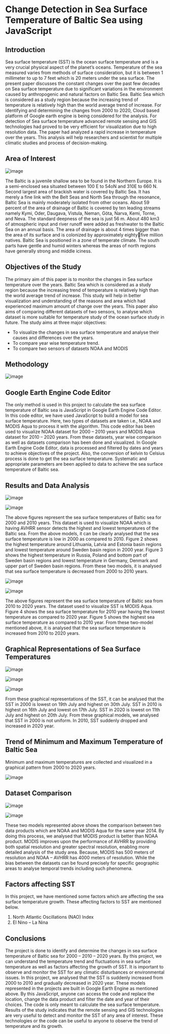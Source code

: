 # Change Detection in Sea Surface Temperature of Baltic Sea using JavaScript

## Introduction
Sea surface temperature (SST) is the ocean surface temperature and is a very crucial physical aspect of the planet’s oceans. Temperature of the sea measured varies from methods of surface consideration, but it is between 1 millimeter to up to 7 feet which is 20 meters under the sea surface. The present paper discusses the constant changes over the past few decades on Sea surface temperature due to significant variations in the environment caused by anthropogenic and natural factors on Baltic Sea. Baltic Sea which is considered as a study region because the increasing trend of temperature is relatively high than the world average trend of increase. For identifying and determining the changes from 2000 to 2020, Cloud based platform of Google earth engine is being considered for the analysis. For detection of Sea surface temperature advanced remote sensing and GIS technologies had proved to be very efficient for visualization due to high resolution data. The paper had analyzed a rapid increase in temperature over the years. This analysis will help researchers and scientist for multiple climatic studies and process of decision-making.

## Area of Interest

![image](https://github.com/vaishnaviadhav/Change-Detection-in-SeaSurfaceTemperature-of-BalticSea-using-JavaScript/assets/71253152/12120cbd-ce5b-4566-92d5-4ee9d880952a)

The Baltic is a juvenile shallow sea to be found in the Northern Europe. It is a semi-enclosed sea situated between 100 E to 54oN and 310E to 660 N. Second largest area of brackish water is covered by Baltic Sea. It has merely a fine link with the Belt Seas and North Sea through the resonance, Baltic Sea is mainly moderately isolated from other oceans. About 59 percent of the area of drainage of Baltic is covered by ten leading streams namely Kymi, Oder, Daugava, Vistula, Neman, Göta, Narva, Kemi, Torne, and Neva. 
The standard deepness of the sea is just 56 m. About 480 km3 of atmospheric input and river runoff were added as freshwater to the Baltic Sea on an annual basis. The area of drainage is about 4 times bigger than the area of its surface and is colonized by approximately eightyfive million natives. Baltic Sea is positioned in a zone of temperate climate. The south parts have gentle and humid winters whereas the areas of north regions have generally strong and middle iciness.

## Objectives of the Study

The primary aim of this paper is to monitor the changes in Sea surface temperature over the years. Baltic Sea which is considered as a study region because the increasing trend of temperature is relatively high than the world average trend of increase. This study will help in better visualization and understanding of the reasons and area which had experienced maximum amount of change over the years. This paper also aims of comparing different datasets of two sensors, to analyse which dataset is more suitable for temperature study of the ocean surface study in future. The study aims at three major objectives:
- To visualize the changes in sea surface temperature and analyse their causes and differences over the years.
- To compare year wise temperature trend.
- To compare two sensors of datasets NOAA and MODIS

## Methodology

![image](https://github.com/vaishnaviadhav/Change-Detection-in-SeaSurfaceTemperature-of-BalticSea-using-JavaScript/assets/71253152/65adbc30-9908-4de8-b056-d32e91159e5c)

## Google Earth Engine Code Editor

The only method is used in this project to calculate the sea surface temperature of Baltic sea is JavaScript in Google Earth Engine Code Editor. In this code editor, we have used JavaScript to build a model for sea surface temperature. Here, two types of datasets are taken i.e., NOAA and MODIS Aqua to process it with the algorithm. This code editor has been used to visualize NOAA dataset for 2000 – 2010 years and MODIS Aqua dataset for 2010 – 2020 years. From these datasets, year wise comparison as well as datasets comparison has been done and visualized.
In Google Earth Engine Code Editor, data is processed and filtered by dates and years to achieve objectives of the project. Also, the conversion of kelvin to Celsius process is done to get the sea surface temperature. Systematic and appropriate parameters are been applied to data to achieve the sea surface temperature of Baltic sea.

## Results and Data Analysis

![image](https://github.com/vaishnaviadhav/Change-Detection-in-SeaSurfaceTemperature-of-BalticSea-using-JavaScript/assets/71253152/5b2d4ee4-8db8-4f8a-9ff7-7952831aeee4)

![image](https://github.com/vaishnaviadhav/Change-Detection-in-SeaSurfaceTemperature-of-BalticSea-using-JavaScript/assets/71253152/dcda08fa-1560-4f31-87ce-ba36bc93696b)

The above figures represent the sea surface temperatures of Baltic sea for 2000 and 2010 years. This dataset is used to visualize NOAA which is having AVHRR sensor detects the highest and lowest temperatures of the Baltic sea. From the above models, it can be clearly analysed that the sea surface temperature is low in 2000 as compared to 2010. Figure 2 shows the highest temperature around Lithuania, Latvia and Estonia basin regions and lowest temperature around Sweden basin region in 2000 year. Figure 3 shows the highest temperature in Russia, Poland and bottom part of Sweden basin regions and lowest temperature in Germany, Denmark and upper part of Sweden basin regions. From these two models, it is analysed that sea surface temperature is decreased from 2000 to 2010 years.

![image](https://github.com/vaishnaviadhav/Change-Detection-in-SeaSurfaceTemperature-of-BalticSea-using-JavaScript/assets/71253152/051b7227-82f3-42af-9501-502f14cb39a7)

![image](https://github.com/vaishnaviadhav/Change-Detection-in-SeaSurfaceTemperature-of-BalticSea-using-JavaScript/assets/71253152/bbc31a71-6617-4d36-a497-652378b7df1a)

The above figures represent the sea surface temperature of Baltic sea from 2010 to 2020 years. The dataset used to visualize SST is MODIS Aqua. Figure 4 shows the sea surface temperature for 2010 year having the lowest temperature as compared to 2020 year. Figure 5 shows the highest sea surface temperature as compared to 2010 year. From these two-model mentioned above, it is analysed that the sea surface temperature is increased from 2010 to 2020 years.

## Graphical Representations of Sea Surface Temperatures

![image](https://github.com/vaishnaviadhav/Change-Detection-in-SeaSurfaceTemperature-of-BalticSea-using-JavaScript/assets/71253152/fa4d3b4c-b778-4e79-93dc-8ec70809a90f)

![image](https://github.com/vaishnaviadhav/Change-Detection-in-SeaSurfaceTemperature-of-BalticSea-using-JavaScript/assets/71253152/cddd5b77-f09c-41ca-b186-4c93a2b6311c)

![image](https://github.com/vaishnaviadhav/Change-Detection-in-SeaSurfaceTemperature-of-BalticSea-using-JavaScript/assets/71253152/73983076-97b3-4cf3-bc42-1783bff6a221)

From these graphical representations of the SST, it can be analysed that the SST in 2000 is lowest on 19th July and highest on 30th July. SST in 2010 is highest on 16th July and lowest on 17th July. SST in 2020 is lowest on 11th July and highest on 20th July. From these graphical models, we analysed that SST in 2000 is not uniform. In 2010, SST suddenly dropped and increased in 2020 year.

## Trend of Minimum and Maximum Temperature of Baltic Sea

Minimum and maximum temperatures are collected and visualized in a graphical pattern from 2000 to 2020 years.

![image](https://github.com/vaishnaviadhav/Change-Detection-in-SeaSurfaceTemperature-of-BalticSea-using-JavaScript/assets/71253152/3f48cc40-f61f-43ee-ae05-3d2428299b3e)

## Dataset Comparison

![image](https://github.com/vaishnaviadhav/Change-Detection-in-SeaSurfaceTemperature-of-BalticSea-using-JavaScript/assets/71253152/40efff72-94a1-4f28-90dc-757da3f6f2fe)

![image](https://github.com/vaishnaviadhav/Change-Detection-in-SeaSurfaceTemperature-of-BalticSea-using-JavaScript/assets/71253152/5c56afd0-ba73-4361-8144-c09f1bd496b9)

These two models represented above shows the comparison between two data products which are NOAA and MODIS Aqua for the same year 2014. By doing this process, we analysed that MODIS product is better than NOAA product. MODIS improves upon the performance of AVHRR by providing both spatial resolution and greater spectral resolution, enabling more detailed analysis of the study area. Because, MODIS has 500 meters of resolution and NOAA – AVHRR has 4000 meters of resolution. While the bias between the datasets can be found precisely for specific geographic areas to analyse temporal trends including such phenomena.

## Factors affecting SST

In this project, we have mentioned some factors which are affecting the sea surface temperature growth. These affecting factors to SST are mentioned below.
1. North Atlantic Oscillations (NAO) Index
2. El Nino – La Nina

## Conclusions

The project is done to identify and determine the changes in sea surface temperature of Baltic sea for 2000 – 2010 – 2020 years. By this project, we can understand the temperature trend and fluctuations in sea surface temperature as well as factors affecting the growth of SST. It is important to observe and monitor the SST for any climatic disturbances or environmental 
issues.
In this project, we analysed that the SST is suddenly increased from 2000 to 2010 and gradually decreased in 2020 year. These models represented in the projects are built in Google Earth 
Engine as mentioned above. By this JavaScript, anyone can access the code and replace the location, change the data product and filter the date and year of their choices. The code is only meant to calculate the sea surface temperature.
Results of the study indicates that the remote sensing and GIS technologies are very useful to detect and monitor the SST of any area of interest. These technologies or the code can be useful to anyone to observe the trend of temperature and its growth.
